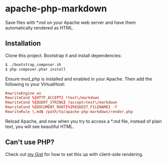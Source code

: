 # apache-php-markdown

Save files with \*.md on your Apache web server and have them automatically rendered as HTML.

## Installation

Clone this project.  Bootstrap it and install dependencies:

```bash
$ ./bootstrap_composer.sh
$ php composer.phar install
```

Ensure mod_php is installed and enabled in your Apache.  Then add the following to your VirtualHost:

```conf
RewriteEngine on
RewriteCond %{HTTP_ACCEPT} !text\/markdown
RewriteCond %{QUERY_STRING} !accept=text\/markdown
RewriteCond %{DOCUMENT_ROOT}%{REQUEST_FILENAME} -f
RewriteRule \.md$ /path/to/apache-php-markdown/render.php
```

Reload Apache, and now when you try to access a \*.md file, instead of plain text, you will see beautiful HTML.

## Can't use PHP?

Check out [my Gist](https://gist.github.com/sffc/4789c562f636260a49f9e6bd26f39557) for how to set this up with client-side rendering.
